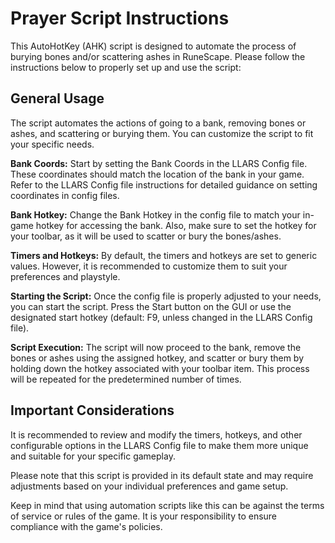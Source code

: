 # Prayer Script Instructions
This AutoHotKey (AHK) script is designed to automate the process of burying bones and/or scattering ashes in RuneScape. Please follow the instructions below to properly set up and use the script:

## General Usage
The script automates the actions of going to a bank, removing bones or ashes, and scattering or burying them. You can customize the script to fit your specific needs.

**Bank Coords:** Start by setting the Bank Coords in the LLARS Config file. These coordinates should match the location of the bank in your game. Refer to the LLARS Config file instructions for detailed guidance on setting coordinates in config files.

**Bank Hotkey:** Change the Bank Hotkey in the config file to match your in-game hotkey for accessing the bank. Also, make sure to set the hotkey for your toolbar, as it will be used to scatter or bury the bones/ashes.

**Timers and Hotkeys:** By default, the timers and hotkeys are set to generic values. However, it is recommended to customize them to suit your preferences and playstyle.

**Starting the Script:** Once the config file is properly adjusted to your needs, you can start the script. Press the Start button on the GUI or use the designated start hotkey (default: F9, unless changed in the LLARS Config file).

**Script Execution:** The script will now proceed to the bank, remove the bones or ashes using the assigned hotkey, and scatter or bury them by holding down the hotkey associated with your toolbar item. This process will be repeated for the predetermined number of times.

## Important Considerations
It is recommended to review and modify the timers, hotkeys, and other configurable options in the LLARS Config file to make them more unique and suitable for your specific gameplay.

Please note that this script is provided in its default state and may require adjustments based on your individual preferences and game setup.

Keep in mind that using automation scripts like this can be against the terms of service or rules of the game. It is your responsibility to ensure compliance with the game's policies.

